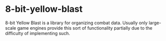 # 8-bit-yellow-blast
8-bit Yellow Blast is a library for organizing combat data. Usually only large-scale game engines provide this sort of functionality partially due to the difficulty of implementing such.
